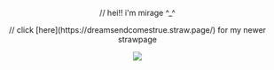 <p align="center">
// hei!! i'm mirage ^_^
</p>
<p align="center">
// click [here](https://dreamsendcomestrue.straw.page/) for my newer strawpage
</p>
  <div align="center">
	<img src="https://files.catbox.moe/rmiikd.png">
</div>
